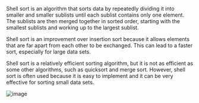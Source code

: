 Shell sort is an algorithm that sorts data by repeatedly dividing it into smaller and smaller sublists until each sublist contains only one element. The sublists are then merged together in sorted order, starting with the smallest sublists and working up to the largest sublist.

Shell sort is an improvement over insertion sort because it allows elements that are far apart from each other to be exchanged. This can lead to a faster sort, especially for large data sets.

Shell sort is a relatively efficient sorting algorithm, but it is not as efficient as some other algorithms, such as quicksort and merge sort. However, shell sort is often used because it is easy to implement and it can be very effective for sorting small data sets.

![image](https://github.com/govindraj-7c/Java-DSA/assets/126868326/ec7fd151-c1e4-42bb-9d57-4afdf7c3cc25)
